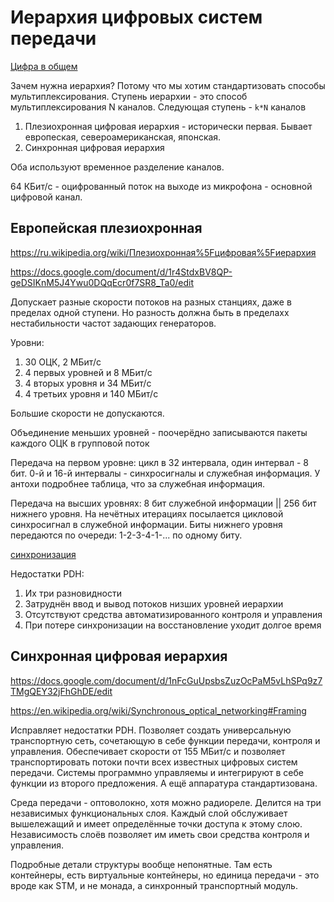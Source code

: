 # Иерархия цифровых систем передачи

[Цифра в общем](./digital.md)

Зачем нужна иерархия? Потому что мы хотим стандартизовать способы мультиплексирования. Ступень иерархии - это способ мультиплексирования N каналов. Следующая ступень - `k*N` каналов

1. Плезиохронная цифровая иерархия - исторически первая. Бывает европеская, североамериканская, японская.
2. Синхронная цифровая иерархия

Оба используют временное разделение каналов.

64 КБит/с - оцифрованный поток на выходе из микрофона - основной цифровой канал.

## Европейская плезиохронная

https://ru.wikipedia.org/wiki/Плезиохронная%5Fцифровая%5Fиерархия

https://docs.google.com/document/d/1r4StdxBV8QP-geDSIKnM5J4Ywu0DQqEcr0f7SR8_Ta0/edit

Допускает разные скорости потоков на разных станциях, даже в пределах одной ступени. Но разность должна быть в пределахх нестабильности частот задающих генераторов.

Уровни:
1. 30 ОЦК, 2 МБит/с
2. 4 первых уровней и 8 МБит/с
3. 4 вторых уровня и 34 МБит/с
4. 4 третьих уровня и 140 МБит/с

Большие скорости не допускаются.

Объединение меньших уровней - поочерёдно записываются пакеты каждого ОЦК в групповой поток

Передача на первом уровне: цикл в 32 интервала, один интервал - 8 бит. 0-й и 16-й интервалы - синхросигналы и служебная информация. У антохи подробнее таблица, что за служебная информация.

Передача на высших уровнях: 8 бит служебной информации || 256 бит нижнего уровня.
На нечётных итерациях посылается цикловой синхросигнал в служебной информации.
Биты нижнего уровня передаются по очереди: 1-2-3-4-1-... по одному биту.

[синхронизация](./multichannel.md)

Недостатки PDH:
1. Их три разновидности
2. Затруднён ввод и вывод потоков низших уровней иерархии
3. Отсутствуют средства автоматизированного контроля и управления
4. При потере синхронизации на восстановление уходит долгое время

## Синхронная цифровая иерархия

https://docs.google.com/document/d/1nFcGuUpsbsZuzOcPaM5vLhSPq9z7TMgQEY32jFhGhDE/edit

https://en.wikipedia.org/wiki/Synchronous_optical_networking#Framing

Исправляет недостатки PDH.
Позволяет создать универсальную транспортную сеть, сочетающую в себе функции
передачи, контроля и управления.
Обеспечивает скорости от 155 МБит/с и позволяет транспортировать потоки почти
всех известных цифровых систем передачи.
Системы программно управляемы и интегрируют в себе функции из второго предложения.
А ещё аппаратура стандартизована.

Среда передачи - оптоволокно, хотя можно радиореле.
Делится на три независимых функциональных слоя. Каждый слой обслуживает вышележащий и имеет определённые точки доступа к этому слою. Независимость слоёв позволяет им иметь свои средства контроля и управления.

Подробные детали структуры вообще непонятные. Там есть контейнеры, есть виртуальные контейнеры, но единица передачи - это вроде как STM, и не монада, а синхронный транспортный модуль.
